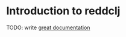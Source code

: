 # Introduction to reddclj

TODO: write [great documentation](http://jacobian.org/writing/great-documentation/what-to-write/)
